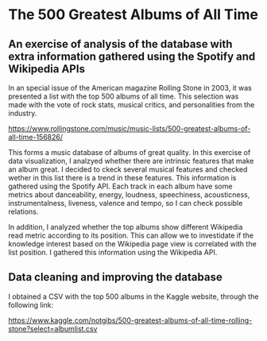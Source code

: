 # The 500 Greatest Albums of All Time 
## An exercise of analysis of the database with extra information gathered using the Spotify and Wikipedia APIs

In an special issue of the American magazine Rolling Stone in 2003, it was presented a list with the top 500 albums of all time. This selection was made with the vote of rock stats, musical critics, and personalities from the industry. 

https://www.rollingstone.com/music/music-lists/500-greatest-albums-of-all-time-156826/

This forms a music database of albums of great quality. In this exercise of data visualization, I analzyed whether there are intrinsic features that make an album great. I decided to ckeck several musical features and checked wether in this list there is a trend in these features. This information is gathered using the Spotify API. Each track in each album have some metrics about danceability, energy, loudness, speechiness, acousticness, instrumentalness, liveness, valence and tempo, so I can check possible relations. 

In addition, I analyzed whether the top albums show different Wikipedia read metric according to its position. This can allow we to investidate if the knowledge interest based on the Wikipedia page view is correlated with the list position. I gathered this information using the Wikipedia API. 

## Data cleaning and improving the database

I obtained a CSV with the top 500 albums in the Kaggle website, through the following link:

https://www.kaggle.com/notgibs/500-greatest-albums-of-all-time-rolling-stone?select=albumlist.csv

